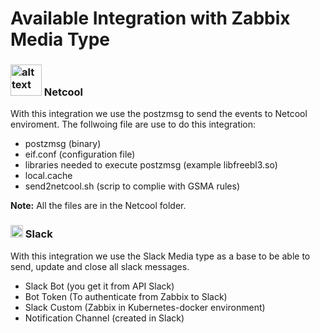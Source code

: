 # Available Integration with Zabbix Media Type

### <img src="https://www.orb-data.com/wp-content/uploads/2019/01/netcool.png" alt="alt text" width="50" height="50">  Netcool

With this integration we use the postzmsg to send the events to Netcool enviroment. The follwoing file are use to do this integration:

- postzmsg (binary)
- eif.conf (configuration file)
- libraries needed to execute postzmsg (example libfreebl3.so)
- local.cache
- send2netcool.sh (scrip to complie with GSMA rules)

**Note:** All the files are in the Netcool folder.

### <img src="https://user-images.githubusercontent.com/4998725/51313627-50fc6400-1a4e-11e9-8cbe-7c40cc0bfe67.jpg" alt="alt text" width="20" height="20">  Slack

With this integration we use the Slack Media type as a base to be able to send, update and close all slack messages.

- Slack Bot (you get it from API Slack)
- Bot Token (To authenticate from Zabbix to Slack)
- Slack Custom (Zabbix in Kubernetes-docker environment)
- Notification Channel (created in Slack)
